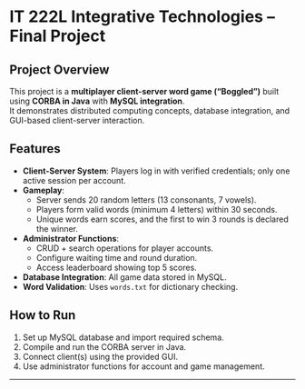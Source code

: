 # IT 222L Integrative Technologies – Final Project

## Project Overview
This project is a **multiplayer client-server word game (“Boggled”)** built using **CORBA in Java** with **MySQL integration**.  
It demonstrates distributed computing concepts, database integration, and GUI-based client-server interaction.

## Features
- **Client-Server System**: Players log in with verified credentials; only one active session per account.  
- **Gameplay**:  
  - Server sends 20 random letters (13 consonants, 7 vowels).  
  - Players form valid words (minimum 4 letters) within 30 seconds.  
  - Unique words earn scores, and the first to win 3 rounds is declared the winner.  
- **Administrator Functions**:  
  - CRUD + search operations for player accounts.  
  - Configure waiting time and round duration.  
  - Access leaderboard showing top 5 scores.  
- **Database Integration**: All game data stored in MySQL.  
- **Word Validation**: Uses `words.txt` for dictionary checking.  

## How to Run
1. Set up MySQL database and import required schema.  
2. Compile and run the CORBA server in Java.  
3. Connect client(s) using the provided GUI.  
4. Use administrator functions for account and game management.  

---
